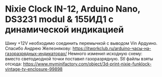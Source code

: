 # Nixie Clock IN-12, Arduino Nano, DS3231 modul & 155ИД1 с динамической индикацией
Шину +12V необходимо соединить перемычкой с выводом Vin Ардуино.
Спасибо Андрею Железнякову: https://itworkclub.ru/arduino-часы-на-газоразрядных-индикаторах/
Немного изменил исходную схему: вместо светодиодной точки поставил газоразрядную.
Stl файлы взяты отсюда: https://www.myminifactory.com/object/3d-print-nixie-funklock-vintage-tv-enclosure-99898
